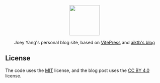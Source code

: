 <div align="center">
    <a href="https://code2life.top"><img src="./docs/public/logo.png" height="96"></a>
	<p>Joey Yang's personal blog site, based on <a href="https://vitepress.dev/" target="_blank">VitePress</a> and <a href="https://aiktb.dev/">aiktb's blog</a></p>
</div>

## License

The code uses the [MIT](https://github.com/code2life/joey-blog-site/blob/main/LICENSE-CODE) license, and the blog post uses the [CC BY 4.0](https://github.com/code2life/joey-blog-site/blob/main/LICENSE-POST) license.
